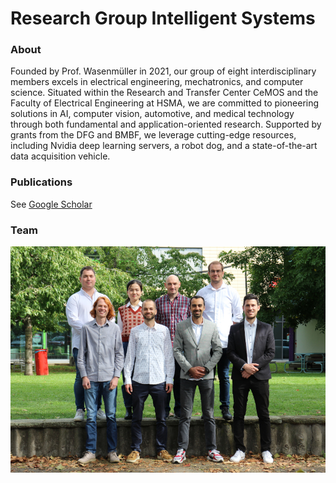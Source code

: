 # Research Group Intelligent Systems

### About
Founded by Prof. Wasenmüller in 2021, our group of eight interdisciplinary members excels in electrical engineering, mechatronics, and computer science. Situated within the Research and Transfer Center CeMOS and the Faculty of Electrical Engineering at HSMA, we are committed to pioneering solutions in AI, computer vision, automotive, and medical technology through both fundamental and application-oriented research. Supported by grants from the DFG and BMBF, we leverage cutting-edge resources, including Nvidia deep learning servers, a robot dog, and a state-of-the-art data acquisition vehicle.

<!--
### Projects
* ...
-->

### Publications
See [Google Scholar](https://scholar.google.de/citations?user=GkHxKY8AAAAJ&hl=de)

### Team
![](images/IMG_2662_k.JPG)

<!--

**Here are some ideas to get you started:**

🙋‍♀️ A short introduction - what is your organization all about?
🌈 Contribution guidelines - how can the community get involved?
👩‍💻 Useful resources - where can the community find your docs? Is there anything else the community should know?
🍿 Fun facts - what does your team eat for breakfast?
🧙 Remember, you can do mighty things with the power of [Markdown](https://docs.github.com/github/writing-on-github/getting-started-with-writing-and-formatting-on-github/basic-writing-and-formatting-syntax)
-->
